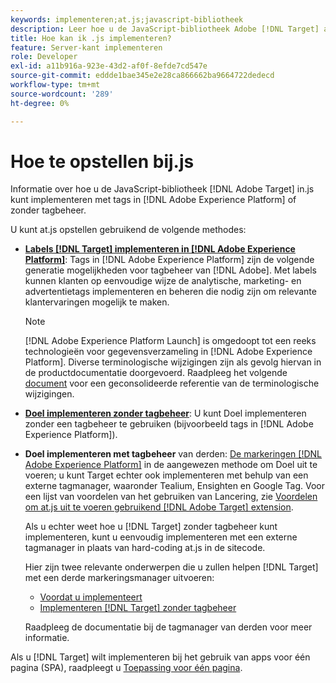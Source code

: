 ```yaml
---
keywords: implementeren;at.js;javascript-bibliotheek
description: Leer hoe u de JavaScript-bibliotheek Adobe [!DNL Target] at.js kunt implementeren met tags in Adobe Experience Platform of zonder tagbeheer.
title: Hoe kan ik .js implementeren?
feature: Server-kant implementeren
role: Developer
exl-id: a11b916a-923e-43d2-af0f-8efde7cd547e
source-git-commit: eddde1bae345e2e28ca866662ba9664722dedecd
workflow-type: tm+mt
source-wordcount: '289'
ht-degree: 0%

---
```


# Hoe te opstellen bij.js

Informatie over hoe u de JavaScript-bibliotheek [!DNL Adobe Target] in.js kunt implementeren met tags in [!DNL Adobe Experience Platform] of zonder tagbeheer.

U kunt at.js opstellen gebruikend de volgende methodes:

* **[Labels  [!DNL Target] implementeren in [!DNL Adobe Experience Platform]](/help/c-implementing-target/c-implementing-target-for-client-side-web/how-to-deployatjs/cmp-implementing-target-using-adobe-launch.md)**: Tags in  [!DNL Adobe Experience Platform] zijn de volgende generatie mogelijkheden voor tagbeheer van  [!DNL Adobe]. Met labels kunnen klanten op eenvoudige wijze de analytische, marketing- en advertentietags implementeren en beheren die nodig zijn om relevante klantervaringen mogelijk te maken.

   >[!NOTE]
   >
   >[!DNL Adobe Experience Platform Launch] is omgedoopt tot een reeks technologieën voor gegevensverzameling in  [!DNL Adobe Experience Platform]. Diverse terminologische wijzigingen zijn als gevolg hiervan in de productdocumentatie doorgevoerd. Raadpleeg het volgende [document](https://experienceleague.adobe.com/docs/experience-platform/tags/term-updates.html?lang=en) voor een geconsolideerde referentie van de terminologische wijzigingen.

* **[Doel implementeren zonder tagbeheer](/help/c-implementing-target/c-implementing-target-for-client-side-web/how-to-deployatjs/implementing-target-without-a-tag-manager.md)**: U kunt Doel implementeren zonder een tagbeheer te gebruiken (bijvoorbeeld tags in  [!DNL Adobe Experience Platform]).
* **Doel implementeren met tagbeheer** van derden:  [De markeringen  [!DNL Adobe Experience Platform]](/help/c-implementing-target/c-implementing-target-for-client-side-web/how-to-deployatjs/cmp-implementing-target-using-adobe-launch.md) in de aangewezen methode om Doel uit te voeren; u kunt Target echter ook implementeren met behulp van een externe tagmanager, waaronder Tealium, Ensighten en Google Tag. Voor een lijst van voordelen van het gebruiken van Lancering, zie [Voordelen om at.js uit te voeren gebruikend  [!DNL Adobe Target] extension](/help/c-implementing-target/c-implementing-target-for-client-side-web/how-to-deployatjs/cmp-implementing-target-using-adobe-launch.md#section_48B3F938B6F8491DAF798E0DB54EF304).

   Als u echter weet hoe u [!DNL Target] zonder tagbeheer kunt implementeren, kunt u eenvoudig implementeren met een externe tagmanager in plaats van hard-coding at.js in de sitecode.

   Hier zijn twee relevante onderwerpen die u zullen helpen [!DNL Target] met een derde markeringsmanager uitvoeren:

   * [Voordat u implementeert](/help/c-implementing-target/c-considerations-before-you-implement-target/considerations-before-you-implement-target.md)
   * [Implementeren [!DNL Target] zonder tagbeheer](/help/c-implementing-target/c-implementing-target-for-client-side-web/how-to-deployatjs/implementing-target-without-a-tag-manager.md)

   Raadpleeg de documentatie bij de tagmanager van derden voor meer informatie.

Als u [!DNL Target] wilt implementeren bij het gebruik van apps voor één pagina (SPA), raadpleegt u [Toepassing voor één pagina](/help/c-implementing-target/c-implementing-target-for-client-side-web/how-to-deployatjs/target-atjs-single-page-application.md).
